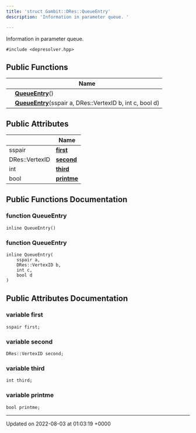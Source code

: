 ```yaml
---
title: 'struct Gambit::DRes::QueueEntry'
description: 'Information in parameter queue. '

---
```









Information in parameter queue. 


`#include <depresolver.hpp>`

## Public Functions

|                | Name           |
| -------------- | -------------- |
| | **[QueueEntry](/documentation/code/main/classes/structgambit_1_1dres_1_1queueentry/#function-queueentry)**() |
| | **[QueueEntry](/documentation/code/main/classes/structgambit_1_1dres_1_1queueentry/#function-queueentry)**(sspair a, DRes::VertexID b, int c, bool d) |

## Public Attributes

|                | Name           |
| -------------- | -------------- |
| sspair | **[first](/documentation/code/main/classes/structgambit_1_1dres_1_1queueentry/#variable-first)**  |
| DRes::VertexID | **[second](/documentation/code/main/classes/structgambit_1_1dres_1_1queueentry/#variable-second)**  |
| int | **[third](/documentation/code/main/classes/structgambit_1_1dres_1_1queueentry/#variable-third)**  |
| bool | **[printme](/documentation/code/main/classes/structgambit_1_1dres_1_1queueentry/#variable-printme)**  |

## Public Functions Documentation

### function QueueEntry

```
inline QueueEntry()
```


### function QueueEntry

```
inline QueueEntry(
    sspair a,
    DRes::VertexID b,
    int c,
    bool d
)
```


## Public Attributes Documentation

### variable first

```
sspair first;
```


### variable second

```
DRes::VertexID second;
```


### variable third

```
int third;
```


### variable printme

```
bool printme;
```


-------------------------------

Updated on 2022-08-03 at 01:03:19 +0000